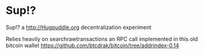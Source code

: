 # Sup!?

Sup!? a http://Hugpuddle.org decentralization experiment

Relies heavily on searchrawtransactions an RPC call implemented in this old bitcoin wallet https://github.com/btcdrak/bitcoin/tree/addrindex-0.14
